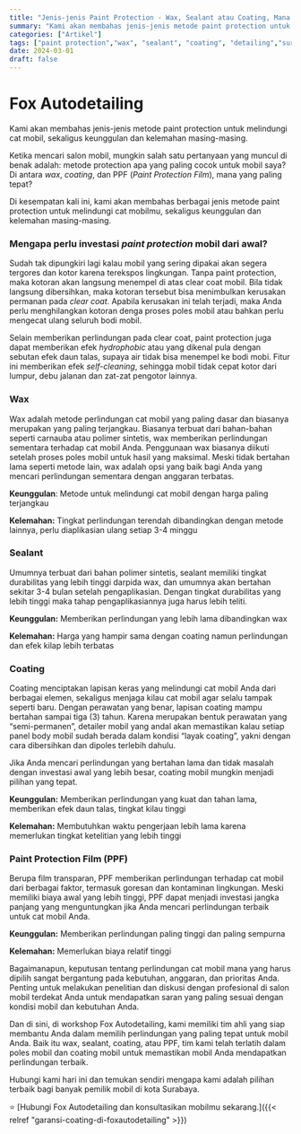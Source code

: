 ```yaml
---
title: "Jenis-jenis Paint Protection - Wax, Sealant atau Coating, Mana yang Cocok untuk Mobil Anda? - Fox Autodetailing"
summary: "Kami akan membahas jenis-jenis metode paint protection untuk melindungi cat mobil, sekaligus keunggulan dan kelemahan masing-masing."
categories: ["Artikel"]
tags: ["paint protection","wax", "sealant", "coating", "detailing","surabaya"]
date: 2024-03-01
draft: false
---
```


# Fox Autodetailing
Kami akan membahas jenis-jenis metode paint protection untuk melindungi cat mobil, sekaligus keunggulan dan kelemahan masing-masing.

Ketika mencari salon mobil, mungkin salah satu pertanyaan yang muncul di benak adalah: metode protection apa yang paling cocok untuk mobil saya? Di antara _wax_, _coating_, dan PPF (_Paint Protection Film_), mana yang paling tepat?

Di kesempatan kali ini, kami akan membahas berbagai jenis metode paint protection untuk melindungi cat mobilmu, sekaligus keunggulan dan kelemahan masing-masing.

### **Mengapa perlu investasi** **_paint protection_** **mobil dari awal?**

Sudah tak dipungkiri lagi kalau mobil yang sering dipakai akan segera tergores dan kotor karena terekspos lingkungan. Tanpa paint protection, maka kotoran akan langsung menempel di atas clear coat mobil. Bila tidak langsung dibersihkan, maka kotoran tersebut bisa menimbulkan kerusakan permanan pada _clear coat_. Apabila kerusakan ini telah terjadi, maka Anda perlu menghilangkan kotoran denga proses poles mobil atau bahkan perlu mengecat ulang seluruh bodi mobil. 

Selain memberikan perlindungan pada clear coat, paint protection juga dapat memberikan efek _hydrophobic_ atau yang dikenal pula dengan sebutan efek daun talas, supaya air tidak bisa menempel ke bodi mobi. Fitur ini memberikan efek _self-cleaning_, sehingga mobil tidak cepat kotor dari lumpur, debu jalanan dan zat-zat pengotor lainnya.

### **Wax** 

Wax adalah metode perlindungan cat mobil yang paling dasar dan biasanya merupakan yang paling terjangkau. Biasanya terbuat dari bahan-bahan seperti carnauba atau polimer sintetis, wax memberikan perlindungan sementara terhadap cat mobil Anda. Penggunaan wax biasanya diikuti setelah proses poles mobil untuk hasil yang maksimal. Meski tidak bertahan lama seperti metode lain, wax adalah opsi yang baik bagi Anda yang mencari perlindungan sementara dengan anggaran terbatas.

**Keunggulan**: Metode untuk melindungi cat mobil dengan harga paling terjangkau

**Kelemahan:** Tingkat perlindungan terendah dibandingkan dengan metode lainnya, perlu diaplikasian ulang setiap 3-4 minggu

### **Sealant**

Umumnya terbuat dari bahan polimer sintetis, sealant memiliki tingkat durabilitas yang lebih tinggi darpida wax, dan umumnya akan bertahan sekitar 3-4 bulan setelah pengaplikasian. Dengan tingkat durabilitas yang lebih tinggi maka tahap pengaplikasiannya juga harus lebih teliti.

**Keunggulan:** Memberikan perlindungan yang lebih lama dibandingkan wax

**Kelemahan:** Harga yang hampir sama dengan coating namun perlindungan dan efek kilap lebih terbatas

### **Coating**

Coating menciptakan lapisan keras yang melindungi cat mobil Anda dari berbagai elemen, sekaligus menjaga kilau cat mobil agar selalu tampak seperti baru. Dengan perawatan yang benar, lapisan coating mampu bertahan sampai tiga (3) tahun. Karena merupakan bentuk perawatan yang “semi-permanen”, detailer mobil yang andal akan memastikan kalau setiap panel body mobil sudah berada dalam kondisi “layak coating”, yakni dengan cara dibersihkan dan dipoles terlebih dahulu.

Jika Anda mencari perlindungan yang bertahan lama dan tidak masalah dengan investasi awal yang lebih besar, coating mobil mungkin menjadi pilihan yang tepat.

**Keunggulan:** Memberikan perlindungan yang kuat dan tahan lama, memberikan efek daun talas, tingkat kilau tinggi

**Kelemahan:** Membutuhkan waktu pengerjaan lebih lama karena memerlukan tingkat ketelitian yang lebih tinggi

### **Paint Protection Film (PPF)**

Berupa film transparan, PPF memberikan perlindungan terhadap cat mobil dari berbagai faktor, termasuk goresan dan kontaminan lingkungan. Meski memiliki biaya awal yang lebih tinggi, PPF dapat menjadi investasi jangka panjang yang menguntungkan jika Anda mencari perlindungan terbaik untuk cat mobil Anda.

**Keunggulan:** Memberikan perlindungan paling tinggi dan paling sempurna

**Kelemahan:** Memerlukan biaya relatif tinggi

Bagaimanapun, keputusan tentang perlindungan cat mobil mana yang harus dipilih sangat bergantung pada kebutuhan, anggaran, dan prioritas Anda. Penting untuk melakukan penelitian dan diskusi dengan profesional di salon mobil terdekat Anda untuk mendapatkan saran yang paling sesuai dengan kondisi mobil dan kebutuhan Anda.

Dan di sini, di workshop Fox Autodetailing, kami memiliki tim ahli yang siap membantu Anda dalam memilih perlindungan yang paling tepat untuk mobil Anda. Baik itu wax, sealant, coating, atau PPF, tim kami telah terlatih dalam poles mobil dan coating mobil untuk memastikan mobil Anda mendapatkan perlindungan terbaik. 

Hubungi kami hari ini dan temukan sendiri mengapa kami adalah pilihan terbaik bagi banyak pemilik mobil di kota Surabaya. 

⭐ [Hubungi Fox Autodetailing dan konsultasikan mobilmu sekarang.]({{< relref "garansi-coating-di-foxautodetailing" >}})
